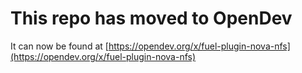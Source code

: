 # This repo has moved to OpenDev

It can now be found at [https://opendev.org/x/fuel-plugin-nova-nfs](https://opendev.org/x/fuel-plugin-nova-nfs)
